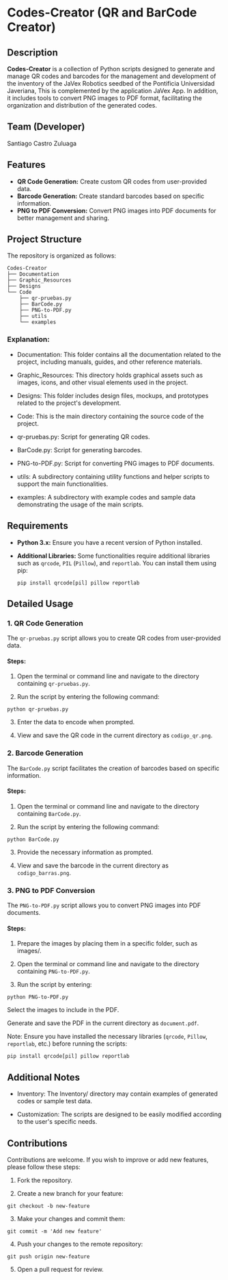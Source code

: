 # Codes-Creator (QR and BarCode Creator)

## Description
**Codes-Creator** is a collection of Python scripts designed to generate and manage QR codes and barcodes for the management and development of the inventory of the JaVex Robotics seedbed of the Pontificia Universidad Javeriana, This is complemented by the application JaVex App. In addition, it includes tools to convert PNG images to PDF format, facilitating the organization and distribution of the generated codes.

## Team (Developer)
Santiago Castro Zuluaga

## Features
- **QR Code Generation:** Create custom QR codes from user-provided data.
- **Barcode Generation:** Create standard barcodes based on specific information.
- **PNG to PDF Conversion:** Convert PNG images into PDF documents for better management and sharing.

## Project Structure
The repository is organized as follows:

```
Codes-Creator
├── Documentation
├── Graphic_Resources
├── Designs
└── Code
    ├── qr-pruebas.py
    ├── BarCode.py
    ├── PNG-to-PDF.py
    ├── utils
    └── examples
```

### Explanation:

- Documentation: This folder contains all the documentation related to the project, including manuals, guides, and other reference materials.​

- Graphic_Resources: This directory holds graphical assets such as images, icons, and other visual elements used in the project.​

- Designs: This folder includes design files, mockups, and prototypes related to the project's development.​

- Code: This is the main directory containing the source code of the project.​

- qr-pruebas.py: Script for generating QR codes.​

- BarCode.py: Script for generating barcodes.​

- PNG-to-PDF.py: Script for converting PNG images to PDF documents.​

- utils: A subdirectory containing utility functions and helper scripts to support the main functionalities.​

- examples: A subdirectory with example codes and sample data demonstrating the usage of the main scripts.


## Requirements
- **Python 3.x:** Ensure you have a recent version of Python installed.
- **Additional Libraries:** Some functionalities require additional libraries such as `qrcode`, `PIL` (```Pillow```), and `reportlab`. You can install them using pip:

  ```
  pip install qrcode[pil] pillow reportlab
  ```
  
## Detailed Usage
### 1. QR Code Generation
The ```qr-pruebas.py``` script allows you to create QR codes from user-provided data.

#### Steps:
1) Open the terminal or command line and navigate to the directory containing ```qr-pruebas.py```.

2) Run the script by entering the following command:

  ```
  python qr-pruebas.py
  ```

3) Enter the data to encode when prompted.

4) View and save the QR code in the current directory as ```codigo_qr.png```.

### 2. Barcode Generation
The ```BarCode.py``` script facilitates the creation of barcodes based on specific information.

#### Steps:
1) Open the terminal or command line and navigate to the directory containing ```BarCode.py```.

2) Run the script by entering the following command:

```
python BarCode.py
```

3) Provide the necessary information as prompted.

4) View and save the barcode in the current directory as ```codigo_barras.png```.

### 3. PNG to PDF Conversion
The ```PNG-to-PDF.py``` script allows you to convert PNG images into PDF documents.

#### Steps:
1) Prepare the images by placing them in a specific folder, such as images/.

2) Open the terminal or command line and navigate to the directory containing ```PNG-to-PDF.py```.

3) Run the script by entering:

```
python PNG-to-PDF.py
```

Select the images to include in the PDF.

Generate and save the PDF in the current directory as ```document.pdf```.

Note: Ensure you have installed the necessary libraries (```qrcode```, ```Pillow```, ```reportlab```, etc.) before running the scripts:

```
pip install qrcode[pil] pillow reportlab
```

## Additional Notes
- Inventory: The Inventory/ directory may contain examples of generated codes or sample test data.

- Customization: The scripts are designed to be easily modified according to the user's specific needs.

## Contributions
Contributions are welcome. If you wish to improve or add new features, please follow these steps:

1) Fork the repository.

2) Create a new branch for your feature:

```
git checkout -b new-feature
```

3) Make your changes and commit them:

```
git commit -m 'Add new feature'
```

4) Push your changes to the remote repository:

```
git push origin new-feature
```

5) Open a pull request for review.
